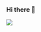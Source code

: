 ### Hi there 👋

<a href="https://github.com/gustavhartz">
  <img align="left" src="https://github-readme-stats.vercel.app/api?username=gustavhartz&show_icons=true&theme=bear" />
</a>


<!--
**gustavhartz/gustavhartz** is a ✨ _special_ ✨ repository because its `README.md` (this file) appears on your GitHub profile.

Here are some ideas to get you started:

- 🔭 I’m currently working on ...
- 🌱 I’m currently learning ...
- 👯 I’m looking to collaborate on ...
- 🤔 I’m looking for help with ...
- 💬 Ask me about ...
- 📫 How to reach me: ...
- 😄 Pronouns: ...
- ⚡ Fun fact: ...
-->

